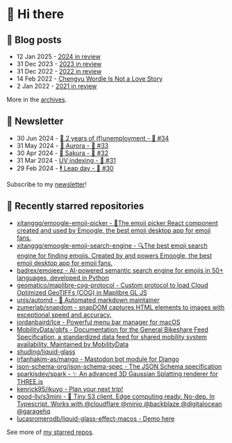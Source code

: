 # 👋 Hi there

## 📝 Blog posts

<!-- feed start -->
- 12 Jan 2025 - [2024 in review](https://cheeaun.com/blog/2025/01/2024-in-review/)
- 31 Dec 2023 - [2023 in review](https://cheeaun.com/blog/2023/12/2023-in-review/)
- 31 Dec 2022 - [2022 in review](https://cheeaun.com/blog/2022/12/2022-in-review/)
- 14 Feb 2022 - [Chengyu Wordle Is Not a Love Story](https://cheeaun.com/blog/2022/02/chengyu-wordle-is-not-a-love-story/)
- 2 Jan 2022 - [2021 in review](https://cheeaun.com/blog/2022/01/2021-in-review/)
<!-- feed end -->

More in the [archives](https://cheeaun.com/blog/archives/).

## 📰 Newsletter

<!-- newsletter start -->
- 30 Jun 2024 - [🎂 2 years of (f)unemployment - 🥫 #34](https://cheeaun.substack.com/p/2-years-of-funemployment-34)
- 31 May 2024 - [🌌 Aurora - 🥫 #33](https://cheeaun.substack.com/p/aurora-33)
- 30 Apr 2024 - [🌸 Sakura - 🥫 #32](https://cheeaun.substack.com/p/sakura-32)
- 31 Mar 2024 - [UV indexing - 🥫 #31](https://cheeaun.substack.com/p/uv-indexing-31)
- 29 Feb 2024 - [🕴️ Leap day - 🥫 #30](https://cheeaun.substack.com/p/leap-day-30)
<!-- newsletter end -->

Subscribe to my [newsletter](https://cheeaun.substack.com/)!

## 🌟 Recently starred repositories

<!-- starred repos start -->
- [xitanggg/emoogle-emoji-picker - 🐶The emoji picker React component created and used by Emoogle, the best emoji desktop app for emoji fans.](https://github.com/xitanggg/emoogle-emoji-picker)
- [xitanggg/emoogle-emoji-search-engine - 🔍The best emoji search engine for finding emojis. Created by and powers Emoogle, the best emoji desktop app for emoji fans.](https://github.com/xitanggg/emoogle-emoji-search-engine)
- [badrex/emojeez - AI-powered semantic search engine for emojis in 50+ languages, developed in Python](https://github.com/badrex/emojeez)
- [geomatico/maplibre-cog-protocol - Custom protocol to load Cloud Optimized GeoTIFFs (COG) in Maplibre GL JS](https://github.com/geomatico/maplibre-cog-protocol)
- [unjs/automd - 🤖 Automated markdown maintainer](https://github.com/unjs/automd)
- [zumerlab/snapdom - snapDOM captures HTML elements to images with exceptional speed and accuracy.](https://github.com/zumerlab/snapdom)
- [jordanbaird/Ice - Powerful menu bar manager for macOS](https://github.com/jordanbaird/Ice)
- [MobilityData/gbfs - Documentation for the General Bikeshare Feed Specification, a standardized data feed for shared mobility system availability.     Maintained by MobilityData](https://github.com/MobilityData/gbfs)
- [shuding/liquid-glass](https://github.com/shuding/liquid-glass)
- [irfanhakim-as/mango - Mastodon bot module for Django](https://github.com/irfanhakim-as/mango)
- [json-schema-org/json-schema-spec - The JSON Schema specification](https://github.com/json-schema-org/json-schema-spec)
- [sparkjsdev/spark - :sparkles:  An advanced 3D Gaussian Splatting renderer for THREE.js](https://github.com/sparkjsdev/spark)
- [kenrick95/ikuyo - Plan your next trip!](https://github.com/kenrick95/ikuyo)
- [good-lly/s3mini - 👶 Tiny S3 client. Edge computing ready. No-dep. In Typescript. Works with @cloudflare @minio @backblaze @digitalocean @garagehq](https://github.com/good-lly/s3mini)
- [lucasromerodb/liquid-glass-effect-macos - Demo here](https://github.com/lucasromerodb/liquid-glass-effect-macos)
<!-- starred repos end -->

See more of [my starred repos](https://github.com/stars/cheeaun/).

